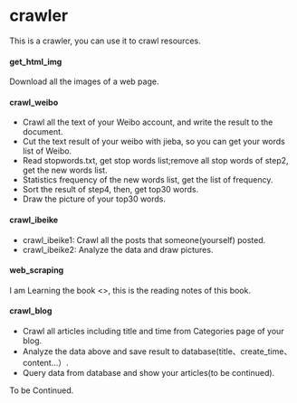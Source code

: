 # crawler

This is a crawler, you can use it to crawl resources.

#### get_html_img
Download all the images of a web page.

#### crawl_weibo
* Crawl all the text of your Weibo account, and write the result to the document.
* Cut the text result of your weibo with jieba, so you can get your words list of Weibo.
* Read stopwords.txt, get stop words list;remove all stop words of step2, get the new words list.
* Statistics frequency of the new words list, get the list of frequency.
* Sort the result of step4, then, get top30 words.
* Draw the picture of your top30 words.

#### crawl_ibeike
* crawl_ibeike1: Crawl all the posts that someone(yourself) posted.
* crawl_ibeike2: Analyze the data and draw pictures.

#### web_scraping
I am Learning the book <<Web Scraping with Python>>, this is the reading notes of this book.

#### crawl_blog
* Crawl all articles including title and time from Categories page of your blog.
* Analyze the data above and save result to database(title、create_time、content...）.
* Query data from database and show your articles(to be continued).


To be Continued.

